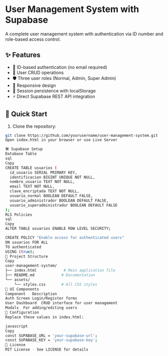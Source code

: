 # User Management System with Supabase

A complete user management system with authentication via ID number and role-based access control.

## ✨ Features

- 🔐 ID-based authentication (no email required)
- 👥 User CRUD operations
- 🛡️ Three user roles (Normal, Admin, Super Admin)
- 📱 Responsive design
- 🔄 Session persistence with localStorage
- ⚡ Direct Supabase REST API integration

## 🚀 Quick Start

1. Clone the repository:
```bash
git clone https://github.com/yourusername/user-management-system.git
Open index.html in your browser or use Live Server

🛠 Supabase Setup
Database Table
sql
Copy
CREATE TABLE usuarios (
  id_usuario SERIAL PRIMARY KEY,
  identificacion BIGINT UNIQUE NOT NULL,
  nombre_usuario TEXT NOT NULL,
  email TEXT NOT NULL,
  clave_encriptada TEXT NOT NULL,
  usuario_normal BOOLEAN DEFAULT FALSE,
  usuario_administrador BOOLEAN DEFAULT FALSE,
  usuario_superadministrador BOOLEAN DEFAULT FALSE
);
RLS Policies
sql
Copy
ALTER TABLE usuarios ENABLE ROW LEVEL SECURITY;

CREATE POLICY "Enable access for authenticated users" 
ON usuarios FOR ALL 
TO authenticated 
USING (true);
📂 Project Structure
Copy
user-management-system/
├── index.html            # Main application file
├── README.md            # Documentation
└── assets/
    └── styles.css       # All CSS styles
🎨 UI Components
Component	Description
Auth Screen	Login/Register forms
User Dashboard	CRUD interface for user management
Modals	For adding/editing users
🔧 Configuration
Replace these values in index.html:

javascript
Copy
const SUPABASE_URL = 'your-supabase-url';
const SUPABASE_KEY = 'your-supabase-key';
📜 License
MIT License - See LICENSE for details
